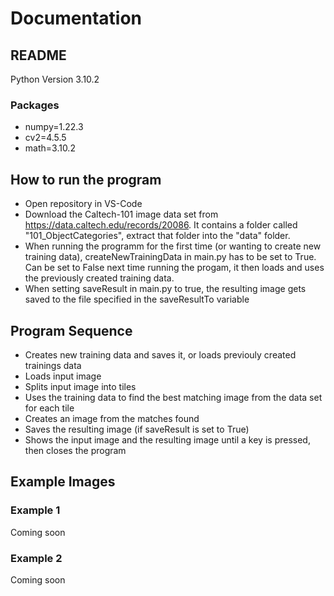 # Documentation

## README
Python Version 3.10.2
### Packages
- numpy=1.22.3
- cv2=4.5.5
- math=3.10.2

## How to run the program
* Open repository in VS-Code
* Download the Caltech-101 image data set from https://data.caltech.edu/records/20086. It contains a folder called "101_ObjectCategories", extract that folder into the "data" folder.
* When running the programm for the first time (or wanting to create new training data), createNewTrainingData in main.py has to be set to True. Can be set to False next time running the progam, it then loads and uses the previously created training data.
* When setting saveResult in main.py to true, the resulting image gets saved to the file specified in the saveResultTo variable


## Program Sequence
* Creates new training data and saves it, or loads previouly created trainings data
* Loads input image
* Splits input image into tiles
* Uses the training data to find the best matching image from the data set for each tile
* Creates an image from the matches found
* Saves the resulting image (if saveResult is set to True)
* Shows the input image and the resulting image until a key is pressed, then closes the program


## Example Images
### Example 1
Coming soon
### Example 2
Coming soon
